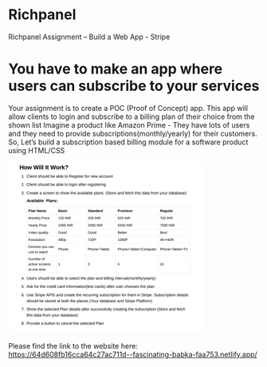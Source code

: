 # Richpanel
Richpanel Assignment – Build a Web App - Stripe
# You have to make an app where users can subscribe to your services
Your assignment is to create a POC (Proof of Concept) app. This app will allow clients to login
and subscribe to a billing plan of their choice from the shown list
Imagine a product like Amazon Prime - They have lots of users and they need to provide
subscriptions(monthly/yearly) for their customers.
So, Let’s build a subscription based billing module for a software product using HTML/CSS

<img width="394" alt="image" src="https://github.com/amisha9295/Richpanelassess/blob/main/258642432-91ec11da-0a24-4441-9874-36e7b09ee58a.png">

Please find the link to the website here:
https://64d608fb16cca64c27ac711d--fascinating-babka-faa753.netlify.app/

